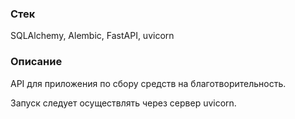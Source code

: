 ### Стек
SQLAlchemy, Alembic, FastAPI, uvicorn

### Описание

 API для приложения по сбору средств на благотворительность. 

 Запуск следует осуществлять через сервер uvicorn.
